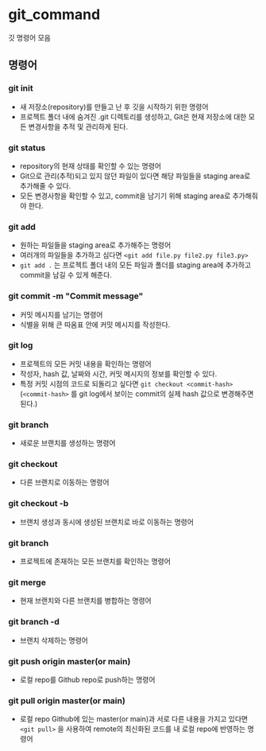# git_command
깃 명령어 모음


## 명령어
### git init
- 새 저장소(repository)를 만들고 난 후 깃을 시작하기 위한 명령어
- 프로젝트 폴더 내에 숨겨진 .git 디렉토리를 생성하고, Git은 현재 저장소에 대한 모든 변경사항을 추적 및 관리하게 된다.

### git status
- repository의 현재 상태를 확인할 수 있는 명령어
- Git으로 관리(추적)되고 있지 않던 파일이 있다면 해당 파일들을 staging area로 추가해줄 수 있다.
- 모든 변경사항을 확인할 수 있고, commit을 남기기 위해 staging area로 추가해줘야 한다.

### git add
- 원하는 파일들을 staging area로 추가해주는 명령어
- 여러개의 파일들을 추가하고 심다면
  ```<git add file.py file2.py file3.py>```
- ```git add .``` 는 프로젝트 폴더 내의 모든 파일과 폴더를 staging area에 추가하고 commit을 남길 수 있게 해준다.

### git commit -m "Commit message"
- 커밋 메시지를 남기는 명령어
- 식별을 위해 큰 따옴표 안에 커밋 메시지를 작성한다.

### git log
- 프로젝트의 모든 커밋 내용을 확인하는 명령어
- 작성자, hash 값, 날짜와 시간, 커밋 메시지의 정보를 확인할 수 있다.
- 특정 커밋 시점의 코드로 되돌리고 싶다면 ```git checkout <commit-hash>``` (```<commit-hash>``` 를 git log에서 보이는 commit의 실제 hash 값으로 변경해주면 된다.)
  
### git branch <new-branch-name>
- 새로운 브랜치를 생성하는 명령어
  
### git checkout <branch-name>
- 다른 브랜치로 이동하는 명령어

### git checkout -b <new-branch-name>
- 브랜치 생성과 동시에 생성된 브랜치로 바로 이동하는 명령어

### git branch
- 프로젝트에 존재하는 모든 브랜치를 확인하는 명령어

### git merge <branch-name>
- 현재 브랜치와 다른 브랜치를 병합하는 명령어

### git branch -d <branch-name>
- 브랜치 삭제하는 명령어

### git push origin master(or main)
- 로컬 repo를 Github repo로 push하는 명령어

### git pull origin master(or main)
- 로컬 repo Github에 있는 master(or main)과 서로 다른 내용을 가지고 있다면 ```<git pull>``` 을 사용하여 remote의 최신화된 코드를 내 로컬 repo에 반영하는 명령어